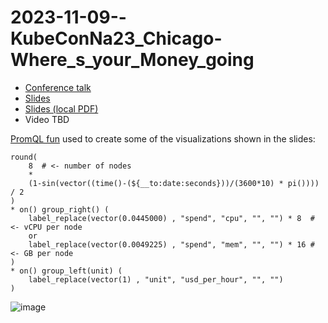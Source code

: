 # 2023-11-09--KubeConNa23_Chicago-Where_s_your_Money_going

<!--
Recording:
https://www.accelevents.com/e/kubecon-cloudnativecon-north-america-2023/portal/schedule/311573
-->

* [Conference talk](https://kccncna2023.sched.com/event/1R2vE)
* [Slides](https://static.sched.com/hosted_files/kccncna2023/91/Where%27s%20your%20money%20going%20KubeconNA23-1.pdf)
* [Slides (local PDF)](./2023-11-09--KubeConNa23_Chicago-Where_s_your_Money_going.pdf)
* Video TBD

[PromQL fun](https://gist.github.com/jjo/080ae9f49175279f52d744325b0eb482)
used to create some of the visualizations shown in the slides:

```promql
round(
    8  # <- number of nodes
    *
    (1-sin(vector((time()-(${__to:date:seconds}))/(3600*10) * pi()))) / 2
)
* on() group_right() (
    label_replace(vector(0.0445000) , "spend", "cpu", "", "") * 8  # <- vCPU per node
    or
    label_replace(vector(0.0049225) , "spend", "mem", "", "") * 16 # <- GB per node
)
* on() group_left(unit) (
    label_replace(vector(1) , "unit", "usd_per_hour", "", "")
)
```

![image](https://user-images.githubusercontent.com/88727/285245989-3d543008-2ef7-4580-acaa-b2389e7bc1d6.png)
